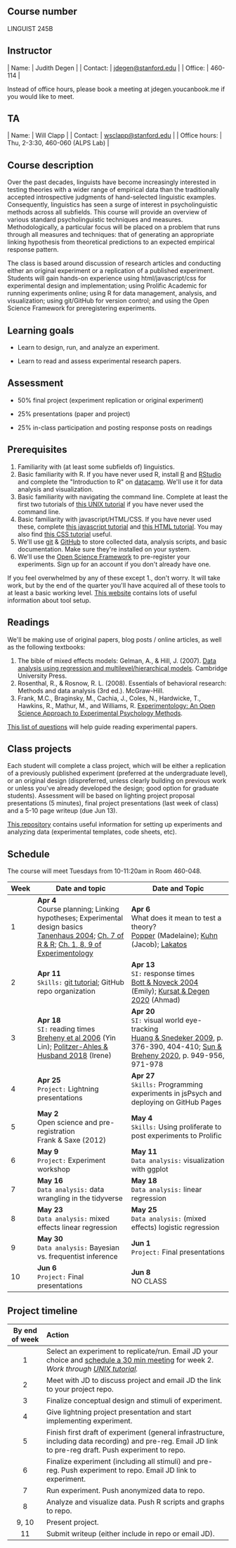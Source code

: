 ## Course number

LINGUIST 245B

## Instructor

| Name:        | Judith Degen           | 
| Contact: | jdegen@stanford.edu  | 
| Office: | 460-114 |

Instead of office hours, please book a meeting at jdegen.youcanbook.me if you would like to meet.

## TA

| Name:        | Will Clapp           | 
| Contact: | wsclapp@stanford.edu  | 
| Office hours: | Thu, 2-3:30, 460-060 (ALPS Lab) | 



## Course description

Over the past decades, linguists have become increasingly interested in testing theories with a wider range of empirical data than the traditionally accepted introspective judgments of hand-selected linguistic examples. Consequently, linguistics has seen a surge of interest in psycholinguistic methods across all subfields. This course will provide an overview of various standard psycholinguistic techniques and measures. Methodologically, a particular focus will be placed on a problem that runs through all measures and techniques: that of generating an appropriate linking hypothesis from theoretical predictions to an expected empirical response pattern. 

The class is based around discussion of research articles and conducting either an original experiment or a replication of a published experiment. Students will gain hands-on experience using html/javascript/css for experimental design and implementation; using Prolific Academic for running experiments online; using R for data management, analysis, and visualization; using git/GitHub for version control; and using the Open Science Framework for preregistering experiments.

## Learning goals

- Learn to design, run, and analyze an experiment.

- Learn to read and assess experimental research papers.

## Assessment

- 50% final project (experiment replication or original experiment)

- 25% presentations (paper and project)

- 25% in-class participation and posting response posts on readings

## Prerequisites

1. Familiarity with (at least some subfields of) linguistics.
2. Basic familiarity with R. If you have never used R, install [R](https://www.r-project.org/) and [RStudio](https://www.rstudio.com/) and complete the "Introduction to R" on [datacamp](https://www.datacamp.com/home). We'll use it for data analysis and visualization.
3. Basic familiarity with navigating the command line. Complete at least the first two tutorials of [this UNIX tutorial](http://www.ee.surrey.ac.uk/Teaching/Unix/) if you have never used the command line.
4. Basic familiarity with javascript/HTML/CSS. If you have never used these, complete [this javascript tutorial](https://www.codecademy.com/learn/introduction-to-javascript) and [this HTML tutorial](https://www.codecademy.com/learn/learn-html). You may also find [this CSS tutorial](https://www.codecademy.com/learn/learn-css) useful.
5. We'll use [git](https://git-scm.com/) & [GitHub](https://github.com/) to store collected data, analysis scripts, and basic documentation. Make sure they're installed on your system.   
6. We'll use the [Open Science Framework](https://osf.io/) to pre-register your experiments. Sign up for an account if you don't already have one.

If you feel overwhelmed by any of these except 1., don't worry. It will take work, but by the end of the quarter you'll have acquired all of these tools to at least a basic working level. [This website](https://sebschu.com/web-based-experiments/) contains lots of useful information about tool setup.

## Readings

We'll be making use of original papers, blog posts / online articles, as well as the following textbooks:
1. The bible of mixed effects models: Gelman, A., & Hill, J. (2007). [Data analysis using regression and multilevel/hierarchical models](https://canvas.stanford.edu/courses/173623/files/11346488/download). Cambridge University Press.
2. Rosenthal, R., & Rosnow, R. L. (2008). Essentials of behavioral research: Methods and data analysis (3rd ed.). McGraw-Hill.
3. Frank, M.C., Braginsky, M., Cachia, J.,  Coles, N., Hardwicke, T., Hawkins, R., Mathur, M., and Williams, R. [Experimentology: An Open Science Approach to Experimental Psychology Methods](https://experimentology.io/).


[This list of questions](https://canvas.stanford.edu/courses/173623/files/11346473/download) will help guide reading experimental papers.

## Class projects

Each student will complete a class project, which will be either a replication of a previously published experiment (preferred at the undergraduate level), or an original design (dispreferred, unless clearly building on previous work or unless you've already developed the design; good option for graduate students). Assessment will be based on  lighting project proposal presentations (5 minutes), final project presentations (last week of class) and a 5-10 page writeup (due Jun 13). 

[This repository](https://github.com/thegricean/LINGUIST245B) contains useful information for setting up experiments and analyzing data (experimental templates, code sheets, etc). 

## Schedule

The course will meet Tuesdays from 10-11:20am in Room 460-048.


| Week | Date and topic    |  Date and Topic   |
|:---- | ---------------------- | ---------------------- |
| 1 | **Apr 4**  <br /> Course planning; Linking hypotheses; Experimental design basics <br /> [Tanenhaus 2004](https://canvas.stanford.edu/files/11346472/download?download_frd=1); [Ch. 7 of R & R](https://canvas.stanford.edu/files/11346510/download?download_frd=1); [Ch. 1, 8, 9 of Experimentology](https://experimentology.io/) | **Apr 6**  <br /> What does it mean to test a theory? <br /> [Popper](https://plato.stanford.edu/entries/popper/#GroHumKno) (Madelaine); [Kuhn](https://plato.stanford.edu/entries/thomas-kuhn/#3) (Jacob); [Lakatos](https://en.wikipedia.org/wiki/Imre_Lakatos#Research_programmes)|
| 2 | **Apr 11** <br /> `Skills:` [git tutorial](https://sebschu.github.io/web-based-experiments/tutorials/git/); GitHub repo organization |  **Apr 13** <br /> `SI:` response times  <br />  [Bott & Noveck 2004](https://canvas.stanford.edu/files/11346456/download?download_frd=1) (Emily); [Kursat & Degen 2020](https://canvas.stanford.edu/files/11449047/download?download_frd=1) (Ahmad) |
| 3 | **Apr 18** <br /> `SI:` reading times <br />  [Breheny et al 2006](https://canvas.stanford.edu/files/11448809/download?download_frd=1) (Yin Lin); [Politzer-Ahles & Husband 2018](https://canvas.stanford.edu/files/11449066/download?download_frd=1)  (Irene) | **Apr 20** <br /> `SI:` visual world eye-tracking <br />  [Huang & Snedeker 2009](https://canvas.stanford.edu/files/11448810/download?download_frd=1), p. 376-390, 404-410; [Sun & Breheny 2020](https://canvas.stanford.edu/files/11448811/download?download_frd=1), p. 949-956, 971-978 |
| 4 | **Apr 25** <br />  `Project:` Lightning presentations    | **Apr 27** <br />  `Skills:` Programming experiments in jsPsych and deploying on GitHub Pages|
| 5 | **May 2** <br /> Open science and pre-registration  <br /> Frank & Saxe (2012) | **May 4** <br /> `Skills:` Using proliferate to post experiments to Prolific |
| 6 | **May 9** <br /> `Project:` Experiment workshop | **May 11** <br /> `Data analysis:` visualization with ggplot |
| 7 | **May 16** <br /> `Data analysis:` data wrangling in the tidyverse   | **May 18** <br /> `Data analysis:` linear regression|
| 8 | **May 23** <br />  `Data analysis:` mixed effects linear regression | **May 25** <br /> `Data analysis:` (mixed effects) logistic regression  |
| 9 | **May 30** <br /> `Data analysis:` Bayesian vs. frequentist inference  | **Jun 1** <br />  `Project:` Final presentations |
| 10 | **Jun 6** <br /> `Project:` Final presentations | **Jun 8** <br />  NO CLASS    | 



## Project timeline

| By end of week | Action |
|:--------------:|:----|
| 1 | Select an experiment to replicate/run. Email JD your choice and [schedule a 30 min meeting](https://jdegen.youcanbook.me/) for week 2. <br /> *Work through [UNIX tutorial](http://www.ee.surrey.ac.uk/Teaching/Unix/).*  |
| 2 | Meet with JD to discuss project and email JD the link to your project repo. |
| 3 | Finalize conceptual design and stimuli of experiment. |
| 4 | Give lightning project presentation and start implementing experiment. |
| 5 | Finish first draft of experiment (general infrastructure, including data recording) and pre-reg. Email JD link to pre-reg draft. Push experiment to repo. |
| 6 | Finalize experiment (including all stimuli) and pre-reg. Push experiment to repo. Email JD link to experiment. |
| 7 | Run experiment. Push anonymized data to repo. |
| 8 | Analyze and visualize data. Push R scripts and graphs to repo. |
| 9, 10 | Present project. |
| 11 | Submit writeup (either include in repo or email JD). |



<!-- IMPLICATURE 2
huang & snedeker 2009
grodner et al 2010
degen & tanenhaus 2015

breheny et al 2013
 -->

<!-- ALTERNATIVES
fox & katzier focus & implicature
nicole gotzner benz solt -->

